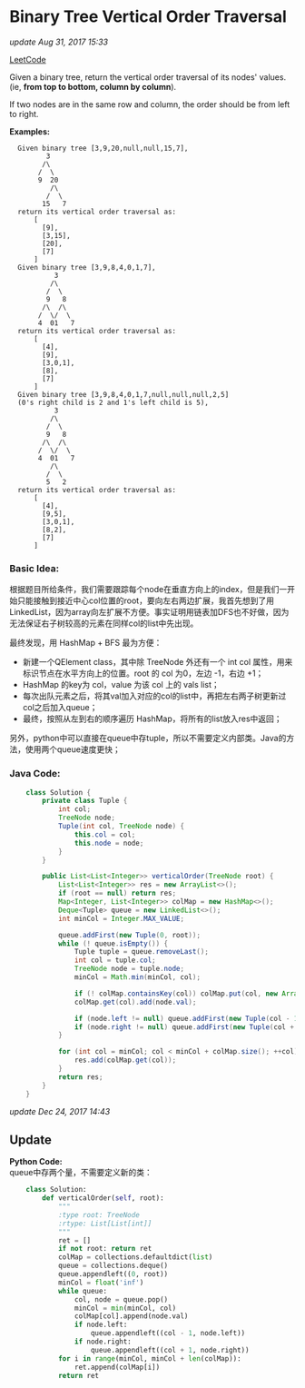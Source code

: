 # Binary Tree Vertical Order Traversal

_update Aug 31, 2017 15:33_

[LeetCode](https://leetcode.com/problems/binary-tree-vertical-order-traversal/description/)

Given a binary tree, return the vertical order traversal of its nodes' values. \(ie, **from top to bottom, column by column**\).

If two nodes are in the same row and column, the order should be from left to right.

**Examples:**

```text
  Given binary tree [3,9,20,null,null,15,7],
         3
        /\
       /  \
       9  20
          /\
         /  \
        15   7
  return its vertical order traversal as:
      [
        [9],
        [3,15],
        [20],
        [7]
      ]
  Given binary tree [3,9,8,4,0,1,7],
           3
          /\
         /  \
         9   8
        /\  /\
       /  \/  \
       4  01   7
  return its vertical order traversal as:
      [
        [4],
        [9],
        [3,0,1],
        [8],
        [7]
      ]
  Given binary tree [3,9,8,4,0,1,7,null,null,null,2,5] 
  (0's right child is 2 and 1's left child is 5),
           3
          /\
         /  \
         9   8
        /\  /\
       /  \/  \
       4  01   7
          /\
         /  \
         5   2
  return its vertical order traversal as:
      [
        [4],
        [9,5],
        [3,0,1],
        [8,2],
        [7]
      ]
```

### Basic Idea:

根据题目所给条件，我们需要跟踪每个node在垂直方向上的index，但是我们一开始只能接触到接近中心col位置的root，要向左右两边扩展，我首先想到了用LinkedList，因为array向左扩展不方便。事实证明用链表加DFS也不好做，因为无法保证右子树较高的元素在同样col的list中先出现。

最终发现，用 HashMap + BFS 最为方便：

* 新建一个QElement class，其中除 TreeNode 外还有一个 int col 属性，用来标识节点在水平方向上的位置。root 的 col 为0，左边 -1，右边 +1；
* HashMap 的key为 col，value 为该 col 上的 vals list；
* 每次出队元素之后，将其val加入对应的col的list中，再把左右两子树更新过col之后加入queue；
* 最终，按照从左到右的顺序遍历 HashMap，将所有的list放入res中返回；

另外，python中可以直接在queue中存tuple，所以不需要定义内部类。Java的方法，使用两个queue速度更快；

### Java Code:

```java
    class Solution {
        private class Tuple {
            int col;
            TreeNode node;
            Tuple(int col, TreeNode node) {
                this.col = col;
                this.node = node;
            }
        }

        public List<List<Integer>> verticalOrder(TreeNode root) {
            List<List<Integer>> res = new ArrayList<>();
            if (root == null) return res;
            Map<Integer, List<Integer>> colMap = new HashMap<>();
            Deque<Tuple> queue = new LinkedList<>();
            int minCol = Integer.MAX_VALUE;

            queue.addFirst(new Tuple(0, root));
            while (! queue.isEmpty()) {
                Tuple tuple = queue.removeLast();
                int col = tuple.col;
                TreeNode node = tuple.node;
                minCol = Math.min(minCol, col);

                if (! colMap.containsKey(col)) colMap.put(col, new ArrayList<>());
                colMap.get(col).add(node.val);

                if (node.left != null) queue.addFirst(new Tuple(col - 1, node.left));
                if (node.right != null) queue.addFirst(new Tuple(col + 1, node.right));
            }

            for (int col = minCol; col < minCol + colMap.size(); ++col) {
                res.add(colMap.get(col));
            }
            return res;
        }
    }
```

_update Dec 24, 2017 14:43_

## Update

**Python Code:**  
queue中存两个量，不需要定义新的类：

```python
    class Solution:
        def verticalOrder(self, root):
            """
            :type root: TreeNode
            :rtype: List[List[int]]
            """
            ret = []
            if not root: return ret
            colMap = collections.defaultdict(list)
            queue = collections.deque()
            queue.appendleft((0, root))
            minCol = float('inf')
            while queue:
                col, node = queue.pop()
                minCol = min(minCol, col)
                colMap[col].append(node.val)
                if node.left:
                    queue.appendleft((col - 1, node.left))
                if node.right:
                    queue.appendleft((col + 1, node.right))
            for i in range(minCol, minCol + len(colMap)):
                ret.append(colMap[i])
            return ret
```

